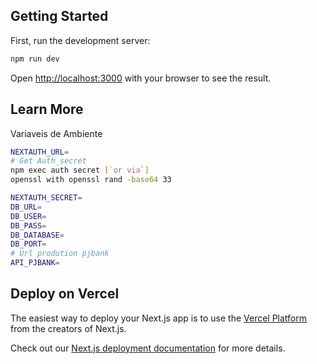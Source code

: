

## Getting Started

First, run the development server:

```bash
npm run dev
```

Open [http://localhost:3000](http://localhost:3000) with your browser to see the result.

## Learn More

Variaveis de Ambiente

```bash
NEXTAUTH_URL=
# Get Auth_secret 
npm exec auth secret [`or via`] 
openssl with openssl rand -base64 33

NEXTAUTH_SECRET=
DB_URL=
DB_USER=
DB_PASS=
DB_DATABASE=
DB_PORT=
# Url prodution pjbank
API_PJBANK=
```

## Deploy on Vercel

The easiest way to deploy your Next.js app is to use the [Vercel Platform](https://vercel.com/new?utm_medium=default-template&filter=next.js&utm_source=create-next-app&utm_campaign=create-next-app-readme) from the creators of Next.js.

Check out our [Next.js deployment documentation](https://nextjs.org/docs/deployment) for more details.
